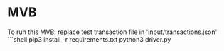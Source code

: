 # MVB
To run this MVB:
    replace test transaction file in 'input/transactions.json'
    ```shell
    pip3 install -r requirements.txt
    python3 driver.py